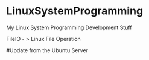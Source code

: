 # LinuxSystemProgramming

My Linux System Programming Development Stuff

FileIO - > Linux File Operation

#Update from the Ubuntu Server 
